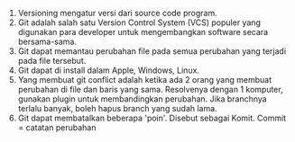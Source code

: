 1. Versioning mengatur versi dari source code program.
2. Git adalah salah satu Version Control System (VCS) populer yang digunakan para developer untuk mengembangkan software secara bersama-sama.
3. Git dapat memantau perubahan file pada semua perubahan yang terjadi pada file tersebut.
4. Git dapat di install dalam Apple, Windows, Linux.
5. Yang membuat git conflict adalah ketika ada 2 orang yang membuat perubahan di file dan baris yang sama. Resolvenya dengan 1 komputer, gunakan plugin untuk membandingkan perubahan. Jika branchnya terlalu banyak, boleh hapus branch yang sudah lama.
6. Git dapat membatalkan beberapa 'poin'. Disebut sebagai Komit. Commit = catatan perubahan